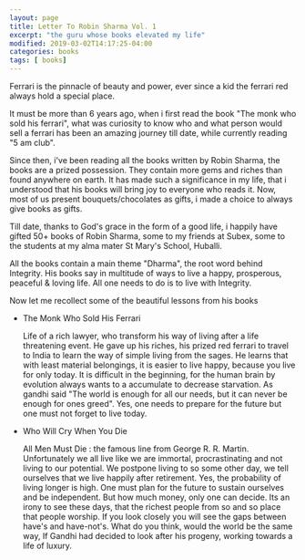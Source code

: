 ```yaml
---
layout: page
title: Letter To Robin Sharma Vol. 1
excerpt: "the guru whose books elevated my life"
modified: 2019-03-02T14:17:25-04:00
categories: books
tags: [ books]
---
```



Ferrari is the pinnacle of beauty and power, ever since a kid the ferrari red always hold a special place.

It must be more than 6 years ago, when i first read the book "The monk who sold his ferrari", what was curiosity to know
who and what person would sell a ferrari has been an amazing journey till date, while currently reading "5 am club".

Since then, i've been reading all the books written by Robin Sharma, the books are a prized possession. They contain more gems
and riches than found anywhere on earth. It has made such a significance in my life, that i understood that his books will
bring joy to everyone who reads it. Now, most of us present bouquets/chocolates as gifts, i made a choice to always give books
as gifts.

Till date, thanks to God's grace in the form of a good life, i happily have gifted 50+ books of Robin Sharma,
some to my friends at Subex, some to the students at my alma mater St Mary's School, Huballi.

All the books contain a main theme "Dharma", the root word behind Integrity.
His books say in multitude of ways to live a happy, prosperous, peaceful & loving life. All one needs to do is to live with Integrity.

Now let me recollect some of the beautiful lessons from his books

* The Monk Who Sold His Ferrari

  Life of a rich lawyer, who transform his way of living after a life threatening event. He gave up his riches, his prized red ferrari to travel to India to learn the way of simple living from the sages.
  He learns that with least material belongings, it is easier to live happy, because you live for only today. It is difficult in the beginning, for the human brain by evolution always wants to a accumulate to decrease starvation. As gandhi said "The world is enough for all our needs, but it can never be enough for ones greed". Yes, one needs to prepare for the future but one must not forget to live today.

* Who Will Cry When You Die

  All Men Must Die : the famous line from George R. R. Martin. Unfortunately we all live like we are immortal, procrastinating and not living to our potential. We postpone living to so some other day, we tell ourselves that we live happily after retirement. Yes, the probability of living longer is high. One must plan for the future to sustain ourselves and be independent. But how much money, only one can decide. Its an irony to see these days, that the richest people from so and so place that people worship. If you look closely you will see the gaps between have's and have-not's. What do you think, would the world be the same way, If Gandhi had decided to look after his progeny, working towards a life of luxury. 
